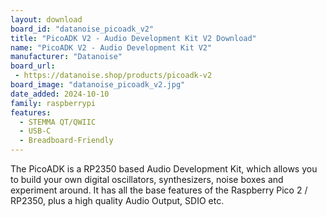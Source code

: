 ```yaml
---
layout: download
board_id: "datanoise_picoadk_v2"
title: "PicoADK V2 - Audio Development Kit V2 Download"
name: "PicoADK V2 - Audio Development Kit V2"
manufacturer: "Datanoise"
board_url:
 - https://datanoise.shop/products/picoadk-v2
board_image: "datanoise_picoadk_v2.jpg"
date_added: 2024-10-10
family: raspberrypi
features:
  - STEMMA QT/QWIIC
  - USB-C
  - Breadboard-Friendly
---
```


The PicoADK is a RP2350 based Audio Development Kit, which allows you to build your own digital oscillators, synthesizers, noise boxes and experiment around. It has all the base features of the Raspberry Pico 2 / RP2350, plus a high quality Audio Output, SDIO etc.
